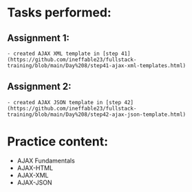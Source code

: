 # Tasks performed:

## Assignment 1:
    - created AJAX XML template in [step 41](https://github.com/ineffable23/fullstack-training/blob/main/Day%208/step41-ajax-xml-templates.html)

## Assignment 2:
    - created AJAX JSON template in [step 42](https://github.com/ineffable23/fullstack-training/blob/main/Day%208/step42-ajax-json-template.html)

# Practice content:

- AJAX Fundamentals
- AJAX-HTML
- AJAX-XML
- AJAX-JSON